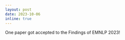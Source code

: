 ```yaml
---
layout: post
date: 2023-10-06 
inline: true
---
```


One paper got accepted to the Findings of EMNLP 2023!
